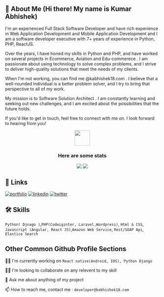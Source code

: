 ## 🚀 About Me (Hi there! My name is Kumar Abhishek)
I'm an experienced Full Stack Software Developer and have rich experience in
Web Application Development and Mobile Application Development  and I am a software developer executive  with 7+ years of experience in Python, PHP, ReactJS.

Over the years, I have honed my skills in Python and PHP, and have worked on several projects in Ecommerce, Aviation and Edu-commerece . I am passionate about using technology to solve complex problems, and I strive to deliver high-quality solutions that meet the needs of my clients.

When I'm not working, you can find me @kabhishek18.com . I believe that a well-rounded individual is a better problem solver, and I try to bring that perspective to all of my work.

My mission is to Software Solution Architect . I am constantly learning and seeking out new challenges, and I am excited about the possibilities that the future holds.

If you'd like to get in touch, feel free to connect with me on. I look forward to hearing from you!


<div align="center">
  <img src="https://media.giphy.com/media/VgCDAzcKvsR6OM0uWg/giphy.gif" width="50"> 
  <h3>Here are some stats</h3>
</div>
  
<p align = "center">
  <img src = "https://github-readme-stats.vercel.app/api?username=subhashissuara&show_icons=true&theme=algolia&line_height=40">
  <img src = "https://github-readme-stats.vercel.app/api/top-langs/?username=subhashissuara&theme=algolia">
</p>


## 🔗 Links
[![portfolio](https://img.shields.io/badge/my_portfolio-000?style=for-the-badge&logo=ko-fi&logoColor=white)](https://kabhishek18.com/) 
[![linkedin](https://img.shields.io/badge/linkedin-0A66C2?style=for-the-badge&logo=linkedin&logoColor=white)](https://www.linkedin.com/in/kabhishek18)
[![twitter](https://img.shields.io/badge/twitter-1DA1F2?style=for-the-badge&logo=twitter&logoColor=white)](https://twitter.com/kabhishek18)


## 🛠 Skills
`Python( Djnago )`,`PHP(Codeiginter, Laravel,Wordpress)`, 
`Html & CSS`, `Javascript (Angular, React JS)`,`Amazon Web Service`, `Rest/SOAP Api`,  `Elastice Search`


## Other Common Github Profile Sections
👩‍💻 I'm currently working on `React native(Android, IOS), Python Django`

👯‍♀️ I'm looking to collaborate on any relevent to my skill

💬 Ask me about anything of my project 

📫 How to reach me, contact me : `developer@kabhishek18.com`

